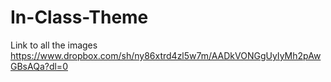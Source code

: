 # In-Class-Theme

Link to all the images
https://www.dropbox.com/sh/ny86xtrd4zl5w7m/AADkVONGgUyIyMh2pAwGBsAQa?dl=0
